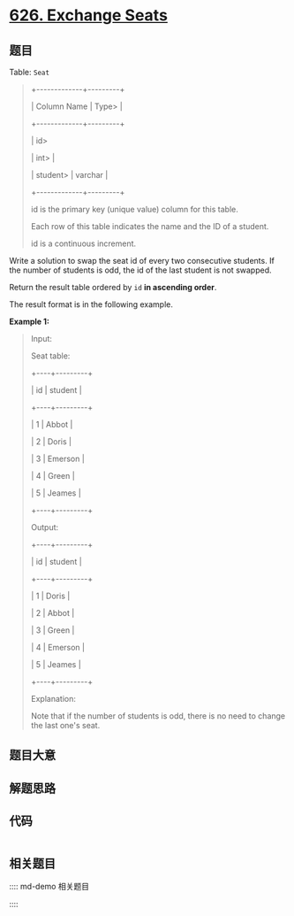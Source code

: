 # [626. Exchange Seats](https://leetcode.com/problems/exchange-seats)

## 题目

Table: `Seat`

> 
> 
> 
> 
> 
> +-------------+---------+
> 
> | Column Name | Type> 
> |
> 
> +-------------+---------+
> 
> | id> 
> > 
>   | int> 
>  |
> 
> | student> 
>  | varchar |
> 
> +-------------+---------+
> 
> id is the primary key (unique value) column for this table.
> 
> Each row of this table indicates the name and the ID of a student.
> 
> id is a continuous increment.
> 
> 



Write a solution to swap the seat id of every two consecutive students. If the
number of students is odd, the id of the last student is not swapped.

Return the result table ordered by `id` **in ascending order**.

The result format is in the following example.



**Example 1:**

> Input: 
> 
> Seat table:
> 
> +----+---------+
> 
> | id | student |
> 
> +----+---------+
> 
> | 1  | Abbot   |
> 
> | 2  | Doris   |
> 
> | 3  | Emerson |
> 
> | 4  | Green   |
> 
> | 5  | Jeames  |
> 
> +----+---------+
> 
> Output: 
> 
> +----+---------+
> 
> | id | student |
> 
> +----+---------+
> 
> | 1  | Doris   |
> 
> | 2  | Abbot   |
> 
> | 3  | Green   |
> 
> | 4  | Emerson |
> 
> | 5  | Jeames  |
> 
> +----+---------+
> 
> Explanation: 
> 
> Note that if the number of students is odd, there is no need to change the last one's seat.
> 
> 


## 题目大意

## 解题思路

## 代码

```javascript

```

## 相关题目

:::: md-demo 相关题目

::::
